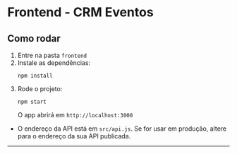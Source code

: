 # Frontend - CRM Eventos

## Como rodar

1. Entre na pasta `frontend`
2. Instale as dependências:
   ```
   npm install
   ```
3. Rode o projeto:
   ```
   npm start
   ```
   O app abrirá em `http://localhost:3000`

- O endereço da API está em `src/api.js`. Se for usar em produção, altere para o endereço da sua API publicada.

---